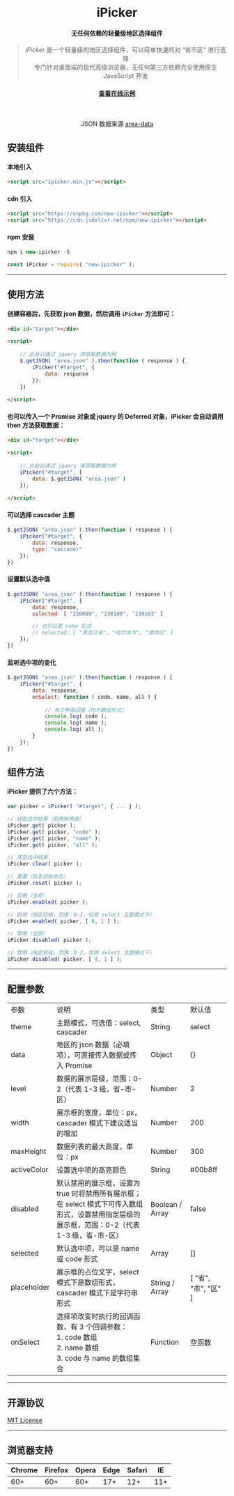 <br>
<h1 align="center">iPicker</h1>

<h4 align="center">无任何依赖的轻量级地区选择组件</h4>

<blockquote align="center">
  <em>iPicker</em> 是一个轻量级的地区选择组件，可以简单快速的对 “省市区” 进行选择<br>
专门针对桌面端的现代高级浏览器，无任何第三方依赖完全使用原生 JavaScript 开发
</blockquote>

<h4 align="center">
  <a href="http://dreamer365.gitee.io/ipicker/" target="_blank">查看在线示例</a>
</h4>
<br>
<p align="center">JSON 数据来源 <a href="https://github.com/dwqs/area-data" target="_blank">area-data</a></p>

## 安装组件
#### 本地引入

```html
<script src="ipicker.min.js"></script>
```

#### cdn 引入

```html
<script src="https://unpkg.com/new-ipicker"></script>
<script src="https://cdn.jsdelivr.net/npm/new-ipicker"></script>
```

#### npm 安装

```javascript
npm i new-ipicker -S
```
```javascript
const iPicker = require( "new-ipicker" );
```
<hr/>

## 使用方法
#### 创建容器后，先获取 json 数据，然后调用 `iPicker` 方法即可：

```html
<div id="target"></div>

<script>
    
    // 此处以通过 jquery 库获取数据为例
    $.getJSON( "area.json" ).then(function ( response ) {
        iPicker("#target", {
            data: response
        });
    })
    
</script>
```
#### 也可以传入一个 Promise 对象或 jquery 的 Deferred 对象，iPicker 会自动调用 then 方法获取数据：

```html
<div id="target"></div>

<script>
    
    // 此处以通过 jquery 库获取数据为例
    iPicker("#target", {
        data: $.getJSON( "area.json" )
    });
    
</script>
```
#### 可以选择 cascader 主题
```javascript
$.getJSON( "area.json" ).then(function ( response ) {
    iPicker("#target", {
        data: response,
        type: "cascader"
    });
})
```
#### 设置默认选中值
```javascript
$.getJSON( "area.json" ).then(function ( response ) {
    iPicker("#target", {
        data: response,
        selected: [ "230000", "230100", "230103" ]

        // 也可以是 name 形式
        // selected: [ "黑龙江省", "哈尔滨市", "南岗区" ]
    });
})
```
#### 监听选中项的变化
```javascript
$.getJSON( "area.json" ).then(function ( response ) {
    iPicker("#target", {
        data: response,
        onSelect: function ( code, name, all ) {
            
            // 有三种返回值（均为数组形式）
            console.log( code );
            console.log( name );
            console.log( all );
        }
    });
})
```
## 组件方法
#### iPicker 提供了六个方法：

```javascript
var picker = iPicker( "#target", { ... } );

// 获取选中结果（前两种等效）
iPicker.get( picker );
iPicker.get( picker, "code" );
iPicker.get( picker, "name" );
iPicker.get( picker, "all" );

// 清空选中结果
iPicker.clear( picker );

// 重置（恢复初始状态）
iPicker.reset( picker );

// 启用（全部）
iPicker.enabled( picker );

// 启用（指定层级，范围：0-2，仅限 select 主题模式下）
iPicker.enabled( picker, [ 0, 1 ] );

// 禁用（全部）
iPicker.disabled( picker );

// 禁用（指定层级，范围：0-2，仅限 select 主题模式下）
iPicker.disabled( picker, [ 0, 1 ] );
```

<hr/>

## 配置参数
<table>
    <tr>
        <td>参数</td>
        <td>说明</td>
        <td>类型</td>
        <td>默认值</td>
    </tr>
    <tr>
        <td>theme</td>
        <td>主题模式，可选值：select, cascader</td>
        <td>String</td>
        <td>select</td>
    </tr>
    <tr>
        <td>data</td>
        <td>地区的 json 数据（必填项），可直接传入数据或传入 Promise</td>
        <td>Object</td>
        <td>{}</td>
    </tr>
    <tr>
        <td>level</td>
        <td>数据的展示层级，范围：0-2（代表 1-3 级，省-市-区）</td>
        <td>Number</td>
        <td>2</td>
    </tr>
    <tr>
        <td>width</td>
        <td>展示框的宽度，单位：px，cascader 模式下建议适当的增加</td>
        <td>Number</td>
        <td>200</td>
    </tr>
    <tr>
        <td>maxHeight</td>
        <td>数据列表的最大高度，单位：px</td>
        <td>Number</td>
        <td>300</td>
    </tr>
    <tr>
        <td>activeColor</td>
        <td>设置选中项的高亮颜色</td>
        <td>String</td>
        <td>#00b8ff</td>
    </tr>
    <tr>
        <td>disabled</td>
        <td>默认禁用的展示框，设置为 true 时将禁用所有展示框；<br>在 select 模式下可传入数组形式，设置禁用指定层级的展示框，范围：0-2（代表 1-3 级，省-市-区）</td>
        <td>Boolean / Array</td>
        <td>false</td>
    </tr>
    <tr>
        <td>selected</td>
        <td>默认选中项，可以是 name 或 code 形式</td>
        <td>Array</td>
        <td>[]</td>
    </tr>
    <tr>
        <td>placeholder</td>
        <td>展示框的占位文字，select 模式下是数组形式，cascader 模式下是字符串形式</td>
        <td>String / Array</td>
        <td>[ "省", "市", "区" ]</td>
    </tr>
    <tr>
        <td>onSelect</td>
        <td>选择项改变时执行的回调函数，有 3 个回调参数：<br>1. code 数组<br>2. name 数组<br>3. code 与 name 的数组集合</td>
        <td>Function</td>
        <td>空函数</td>
    </tr>
</table>

<hr/>

## 开源协议
<p><a href="https://github.com/Dreamer365/iPicker/blob/master/LICENSE">MIT License</a></p>

<hr/>

## 浏览器支持

| Chrome | Firefox | Opera | Edge | Safari | IE  |
| ---    | ---     | ---   | ---  | ---    | --- |
| 60+    | 60+     | 60+   | 17+  | 12+    | 11+ |

